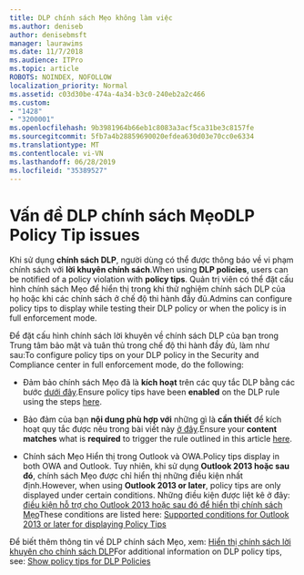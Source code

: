 ```yaml
---
title: DLP chính sách Mẹo không làm việc
ms.author: deniseb
author: denisebmsft
manager: laurawims
ms.date: 11/7/2018
ms.audience: ITPro
ms.topic: article
ROBOTS: NOINDEX, NOFOLLOW
localization_priority: Normal
ms.assetid: c03d30be-474a-4a34-b3c0-240eb2a2c466
ms.custom:
- "1428"
- "3200001"
ms.openlocfilehash: 9b3981964b66eb1c8083a3acf5ca31be3c8157fe
ms.sourcegitcommit: 5fb7a4b28859690020efdea630d03e70cc0e6334
ms.translationtype: MT
ms.contentlocale: vi-VN
ms.lasthandoff: 06/28/2019
ms.locfileid: "35389527"
---
```

# <a name="dlp-policy-tip-issues"></a><span data-ttu-id="a982a-102">Vấn đề DLP chính sách Mẹo</span><span class="sxs-lookup"><span data-stu-id="a982a-102">DLP Policy Tip issues</span></span>

<span data-ttu-id="a982a-103">Khi sử dụng **chính sách DLP**, người dùng có thể được thông báo về vi phạm chính sách với **lời khuyên chính sách**.</span><span class="sxs-lookup"><span data-stu-id="a982a-103">When using **DLP policies**, users can be notified of a policy violation with **policy tips**.</span></span> <span data-ttu-id="a982a-104">Quản trị viên có thể đặt cấu hình chính sách Mẹo để hiển thị trong khi thử nghiệm chính sách DLP của họ hoặc khi các chính sách ở chế độ thi hành đầy đủ.</span><span class="sxs-lookup"><span data-stu-id="a982a-104">Admins can configure policy tips to display while testing their DLP policy or when the policy is in full enforcement mode.</span></span>
  
<span data-ttu-id="a982a-105">Để đặt cấu hình chính sách lời khuyên về chính sách DLP của bạn trong Trung tâm bảo mật và tuân thủ trong chế độ thi hành đầy đủ, làm như sau:</span><span class="sxs-lookup"><span data-stu-id="a982a-105">To configure policy tips on your DLP policy in the Security and Compliance center in full enforcement mode, do the following:</span></span>
  
- <span data-ttu-id="a982a-106">Đảm bảo chính sách Mẹo đã là **kích hoạt** trên các quy tắc DLP bằng các bước [dưới đây](https://docs.microsoft.com/office365/securitycompliance/use-notifications-and-policy-tips).</span><span class="sxs-lookup"><span data-stu-id="a982a-106">Ensure policy tips have been **enabled** on the DLP rule using the steps [here](https://docs.microsoft.com/office365/securitycompliance/use-notifications-and-policy-tips).</span></span>

- <span data-ttu-id="a982a-107">Bảo đảm của bạn **nội dung phù hợp với** những gì là **cần thiết** để kích hoạt quy tắc được nêu trong bài viết này [ở đây](https://docs.microsoft.com/office365/securitycompliance/what-the-sensitive-information-types-look-for).</span><span class="sxs-lookup"><span data-stu-id="a982a-107">Ensure your **content matches** what is **required** to trigger the rule outlined in this article [here](https://docs.microsoft.com/office365/securitycompliance/what-the-sensitive-information-types-look-for).</span></span>

- <span data-ttu-id="a982a-108">Chính sách Mẹo Hiển thị trong Outlook và OWA.</span><span class="sxs-lookup"><span data-stu-id="a982a-108">Policy tips display in both OWA and Outlook.</span></span> <span data-ttu-id="a982a-109">Tuy nhiên, khi sử dụng **Outlook 2013 hoặc sau đó**, chính sách Mẹo được chỉ hiển thị những điều kiện nhất định.</span><span class="sxs-lookup"><span data-stu-id="a982a-109">However, when using **Outlook 2013 or later**, policy tips are only displayed under certain conditions.</span></span> <span data-ttu-id="a982a-110">Những điều kiện được liệt kê ở đây: [điều kiện hỗ trợ cho Outlook 2013 hoặc sau đó để hiển thị chính sách Mẹo](https://docs.microsoft.com/office365/securitycompliance/use-notifications-and-policy-tips#outlook-2013-and-later-supports-showing-policy-tips-for-only-some-conditions)</span><span class="sxs-lookup"><span data-stu-id="a982a-110">These conditions are listed here: [Supported conditions for Outlook 2013 or later for displaying Policy Tips](https://docs.microsoft.com/office365/securitycompliance/use-notifications-and-policy-tips#outlook-2013-and-later-supports-showing-policy-tips-for-only-some-conditions)</span></span>

<span data-ttu-id="a982a-111">Để biết thêm thông tin về DLP chính sách Mẹo, xem: [Hiển thị chính sách lời khuyên cho chính sách DLP](https://docs.microsoft.com/office365/securitycompliance/use-notifications-and-policy-tips)</span><span class="sxs-lookup"><span data-stu-id="a982a-111">For additional information on DLP policy tips, see: [Show policy tips for DLP Policies](https://docs.microsoft.com/office365/securitycompliance/use-notifications-and-policy-tips)</span></span>
  